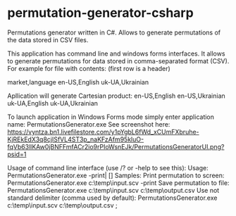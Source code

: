 permutation-generator-csharp
============================

Permutations generator written in C#. Allows to generate permutations of the data stored in CSV files.

This application has command line and windows forms interfaces.
It allows to generate permutations for data stored in comma-separated format (CSV). For example for file with contents:
(first row is a header)

market,language
en-US,English
uk-UA,Ukrainian

Apllication will generate Cartesian product: 
en-US,English
en-US,Ukrainian
uk-UA,English
uk-UA,Ukrainian

To launch application in Windows Forms mode simply enter application name: 
PermutationsGenerator.exe
See screenshot here: https://vyntza.bn1.livefilestore.com/y1pYgbL6fWd_xCUmFXbruhe-KjREkEdX3q8cjISfVL4ST3p_naKFzAfm95kluO-fqVb63llKAw0jBNFFmfACr2io9rPIoWsnEJk/PermutationsGeneratorUI.png?psid=1

Usage of command line interface (use /? or -help to see this): 
Usage: PermutationsGenerator.exe <inputCsvFile> -print|<resultFileName> [<delimiter>]
Samples:
        Print permutation to screen:
                PermutationsGenerator.exe c:\temp\input.scv -print
        Save permutation to file:
                PermutationsGenerator.exe c:\temp\input.scv c:\temp\output.csv
        Use not standard delimiter (comma used by default):
                PermutationsGenerator.exe c:\temp\input.scv c:\temp\output.csv ;
